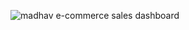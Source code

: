 ![madhav e-commerce sales dashboard](https://github.com/user-attachments/assets/7debc24b-ede0-42df-8bdd-d69f60b1a862)
